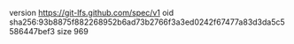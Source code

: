 version https://git-lfs.github.com/spec/v1
oid sha256:93b8875f882268952b6ad73b2766f3a3ed0242f67477a83d3da5c5586447bef3
size 969
